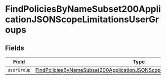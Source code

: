 # FindPoliciesByNameSubset200ApplicationJSONScopeLimitationsUserGroups


## Fields

| Field                                                                                                                                                                                     | Type                                                                                                                                                                                      | Required                                                                                                                                                                                  | Description                                                                                                                                                                               |
| ----------------------------------------------------------------------------------------------------------------------------------------------------------------------------------------- | ----------------------------------------------------------------------------------------------------------------------------------------------------------------------------------------- | ----------------------------------------------------------------------------------------------------------------------------------------------------------------------------------------- | ----------------------------------------------------------------------------------------------------------------------------------------------------------------------------------------- |
| `userGroup`                                                                                                                                                                               | [FindPoliciesByNameSubset200ApplicationJSONScopeLimitationsUserGroupsUserGroup](../../models/operations/findpoliciesbynamesubset200applicationjsonscopelimitationsusergroupsusergroup.md) | :heavy_minus_sign:                                                                                                                                                                        | N/A                                                                                                                                                                                       |